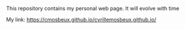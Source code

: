 This repository contains my personal web page. It will evolve with time

My link: https://cmosbeux.github.io/cyrillemosbeux.github.io/
